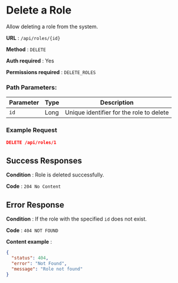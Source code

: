 # Delete a Role

Allow deleting a role from the system.

**URL** : `/api/roles/{id}`

**Method** : `DELETE`

**Auth required** : Yes

**Permissions required** : `DELETE_ROLES`

### Path Parameters:

| Parameter | Type | Description                              |
| --------- | ---- | ---------------------------------------- |
| `id`      | Long | Unique identifier for the role to delete |

### Example Request

```json
DELETE /api/roles/1
```

## Success Responses

**Condition** : Role is deleted successfully.

**Code** : `204 No Content`

## Error Response

**Condition** : If the role with the specified `id` does not exist.

**Code** : `404 NOT FOUND`

**Content example** :

```json
{
  "status": 404,
  "error": "Not Found",
  "message": "Role not found"
}
```
